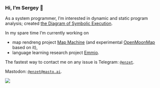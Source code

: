 ### Hi, I’m Sergey 👋

As a system programmer, I’m interested in dynamic and static program analysis; created [the Diagram of Symbolic Execution](https://github.com/enzet/symbolic-execution).

In my spare time I’m currently working on
  - map rendreng project [Map Machine](https://github.com/enzet/map-machine) (and experimental [OpenMoonMap](https://github.com/enzet/OpenMoonMap) based on it),
  - language learning research project [Emmio](https://github.com/enzet/Emmio).

The fastest way to contact me on any issue is Telegram: [`@enzet`](https://enzet.t.me).

Mastodon: [`@enzet@masto.ai`](https://masto.ai/@enzet).

![](https://hit.yhype.me/github/profile?user_id=2399987)
<!--
[![Anurag's GitHub stats](https://github-readme-stats.vercel.app/api?username=enzet)](https://github.com/anuraghazra/github-readme-stats)
[![Top Langs](https://github-readme-stats.vercel.app/api/top-langs/?username=enzet&layout=compact)](https://github.com/anuraghazra/github-readme-stats)
-->
